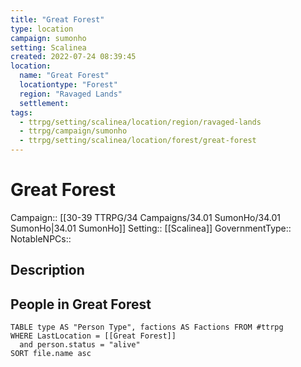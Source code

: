 ```yaml
---
title: "Great Forest"
type: location
campaign: sumonho
setting: Scalinea
created: 2022-07-24 08:39:45
location:
  name: "Great Forest"
  locationtype: "Forest"
  region: "Ravaged Lands"
  settlement: 
tags:
  - ttrpg/setting/scalinea/location/region/ravaged-lands
  - ttrpg/campaign/sumonho
  - ttrpg/setting/scalinea/location/forest/great-forest
---
```

# Great Forest

Campaign:: [[30-39 TTRPG/34 Campaigns/34.01 SumonHo/34.01 SumonHo|34.01 SumonHo]]
Setting:: [[Scalinea]]
GovernmentType::
NotableNPCs::

## Description



## People in Great Forest

```dataview
TABLE type AS "Person Type", factions AS Factions FROM #ttrpg 
WHERE LastLocation = [[Great Forest]]
  and person.status = "alive"
SORT file.name asc
```



